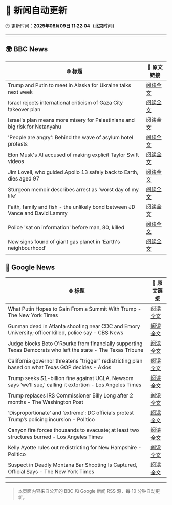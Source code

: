 # 🧠 新闻自动更新

🕒 更新时间：**2025年08月09日 11:22:04（北京时间）**

---

## 🌍 BBC News

| 🌐 标题 | 🔗 原文链接 |
|--------|-------------|
| Trump and Putin to meet in Alaska for Ukraine talks next week | [阅读全文](https://www.bbc.com/news/articles/c1dxed639n7o?at_medium=RSS&at_campaign=rss) |
| Israel rejects international criticism of Gaza City takeover plan | [阅读全文](https://www.bbc.com/news/articles/c207p49wrypo?at_medium=RSS&at_campaign=rss) |
| Israel's plan means more misery for Palestinians and big risk for Netanyahu | [阅读全文](https://www.bbc.com/news/articles/cvgv9jj9np7o?at_medium=RSS&at_campaign=rss) |
| 'People are angry': Behind the wave of asylum hotel protests | [阅读全文](https://www.bbc.com/news/articles/c4gerg74y71o?at_medium=RSS&at_campaign=rss) |
| Elon Musk's AI accused of making explicit Taylor Swift videos | [阅读全文](https://www.bbc.com/news/articles/cwye62e1ndjo?at_medium=RSS&at_campaign=rss) |
| Jim Lovell, who guided Apollo 13 safely back to Earth, dies aged 97 | [阅读全文](https://www.bbc.com/news/articles/cl7y8zq5xpno?at_medium=RSS&at_campaign=rss) |
| Sturgeon memoir describes arrest as 'worst day of my life' | [阅读全文](https://www.bbc.com/news/articles/clyv8n0v75vo?at_medium=RSS&at_campaign=rss) |
| Faith, family and fish - the unlikely bond between JD Vance and David Lammy | [阅读全文](https://www.bbc.com/news/articles/czr68vde7nvo?at_medium=RSS&at_campaign=rss) |
| Police 'sat on information' before man, 80, killed | [阅读全文](https://www.bbc.com/news/articles/cgern08j998o?at_medium=RSS&at_campaign=rss) |
| New signs found of giant gas planet in 'Earth's neighbourhood' | [阅读全文](https://www.bbc.com/news/articles/cx2xezw3dkpo?at_medium=RSS&at_campaign=rss) |

## 📰 Google News

| 🌐 标题 | 🔗 原文链接 |
|--------|-------------|
| What Putin Hopes to Gain From a Summit With Trump - The New York Times | [阅读全文](https://news.google.com/rss/articles/CBMihgFBVV95cUxObUxyMUJ5OGpDdS1HOTN5SGVQQ1IxTGZTQWJXSTFBVlNFdWpHd2RJa3hfRmpmYzUxSDBvVF9KWnh3MUZUTGlmdllXUktnblRUckd5LUZBZnRwM1VzcmxEX1N0b1lyMU5MbEFJNVhYekk1TU9ncl9JWnZvSmpQUXBkaUZSemhWUQ?oc=5) |
| Gunman dead in Atlanta shooting near CDC and Emory University; officer killed, police say - CBS News | [阅读全文](https://news.google.com/rss/articles/CBMilAFBVV95cUxOMVRHejJVejFERnNDRkNGb2V1UXFpY0NVYjBPcXZaMk80S3BjMHE3ODBLMFNFMGIwemJhOU1wbFBMR0N1cjlTYy1aTDk0c1ItMGppMG1kanBhZlo1aFlHUTdqem0ydHRzcms1bm9Ld01hU24zUTQ1S2R4dHBUeWFXLVN5ZVBLbEg1dUVUNFloVmlIZG1k?oc=5) |
| Judge blocks Beto O’Rourke from financially supporting Texas Democrats who left the state - The Texas Tribune | [阅读全文](https://news.google.com/rss/articles/CBMiqAFBVV95cUxPbUROT1BzbDgta3JoQWU0OWJzOTgyN3JkZlJ3QlJwQl9jWFZ3bjNWYUhjRVBTeEVMYV80YkU2MHAtalV1MHZfZXZUdHJrRGJISW1zdTNzNTRhd1VqYVJRSlVfaFU2UE5vcTF1OUZ0TzlBQjRyRi1na1BSSjNVOFFlV1FNN3N6WWtISjFsZ2xjM2pSUFpFSHZxWWJkTG1KX1g3ZkdEWmNVdVg?oc=5) |
| California governor threatens "trigger" redistricting plan based on what Texas GOP decides - Axios | [阅读全文](https://news.google.com/rss/articles/CBMiekFVX3lxTE1PWVpGOTRhdEI1SXFVMkpvbmZoZktIcEI1VlZjT3VveEtway0wWVFmRzFtMHhmOXpDOVBuaWYtY1M5TFFOV2hGZVNVZ2pKWi1XTjJtZzF0UUtGTS1tejRyRFpZZlRncUJkVjlXVVdPN1d3aS1WeWNoLXFR?oc=5) |
| Trump seeks $1-billion fine against UCLA. Newsom says ‘we’ll sue,’ calling it extortion - Los Angeles Times | [阅读全文](https://news.google.com/rss/articles/CBMivAFBVV95cUxNN0s2UzJZcmNKT3pOYmdGNEJLNlZmeTdVbDdHbDh3UDl3b29lZF9rSjdLclRwWm9QTW9QV25hZ29kZ2xVNWJKZUhvcDA4di1NM3ZUdVFCOGEyYW5PaU5fOXN3bnEzMW56d2ZUUHcwNXZSQVNxbTZyNlVuY04wUHBHSDUyU3F5d2NlR3VsZVhYVW9zUUF0LWprVFhpelBFVjk1RWxhX095QmxvWTl6QWpRZDh5OVE5X1doYlBFbA?oc=5) |
| Trump replaces IRS Commissioner Billy Long after 2 months - The Washington Post | [阅读全文](https://news.google.com/rss/articles/CBMikAFBVV95cUxQQUxfeERUNWFZWWVjWWJMeldLUS0xR0tVNXRXYk9STkdaSVFzSWxuZXRyOTVSc29WZ0VjT0prc3NmdzlFWEk3RWJfYnNJaElKOGpaVm9qYWoxWTFKVHNvUmd4Y3E4Rzd4cjZuRGZ4WEJtcTA1OXJObkNydWw3VnROTkZfV0FBcXlzelU5N0R2RnY?oc=5) |
| ‘Disproportionate’ and ‘extreme’: DC officials protest Trump’s policing incursion - Politico | [阅读全文](https://news.google.com/rss/articles/CBMiwwFBVV95cUxPN0FCSGRyVlBuRjlKTEZsazZvRXNVRjFENU1lM1NfU2g3T3hKc0c1UHZEQzdUMmtyVV9tVThvYUlYMTR3QjJvalNHQ0hZX1d3SjBIM1dXNjVzc25WdDdmUFY4Wnk3VHpESno5cWJHdXZDRVhkWlBqMkVEY3dhY3M0cWpyWFNJbFItLXR4cWRuNTdkVEthbWhRUzZwLTVWWXZla19IMmpqdHdsQzdITUhuU2s5NmtJaXpLbWt2b2ZQRDUxa2M?oc=5) |
| Canyon fire forces thousands to evacuate; at least two structures burned - Los Angeles Times | [阅读全文](https://news.google.com/rss/articles/CBMieEFVX3lxTE1FRWtQMG90UTlVcDJGQWp5Z1o3Zm9TM3FsaUlqUWZhamg4M1ZkYlFpQW5iTXFvYUhaTUQwMmdZUXNwUks0UERPaHctcEI0TEVtTlVZV3VZWmNJUFNJY1V4bkV2M2dCa0lWbXNfX3hyc3AyUE9uQkFIMg?oc=5) |
| Kelly Ayotte rules out redistricting for New Hampshire - Politico | [阅读全文](https://news.google.com/rss/articles/CBMipwFBVV95cUxNT01aODhTUzNrQjg0VUVDUUtoQnJWanRxUTAzWk9Kc2hEREdpbkxYRjJIbzBRR25tNW9iN3R6S3E1QTJsSlBLcmRkbVR0STdVNk1PcDI4OWZ3cUF5UTN3c2hVdnVhT0tEdUQ1UGhPY1pZbVRCX1BkTFR4NU1VSHE3eXA4LUdaWmVPRW1xUWhCWDhpaVVmUVg0a2dwRU40NThodXJBRElPbw?oc=5) |
| Suspect in Deadly Montana Bar Shooting Is Captured, Official Says - The New York Times | [阅读全文](https://news.google.com/rss/articles/CBMijAFBVV95cUxOdWlLTEdjcTVkYkRuZ25iOXUzdmluVDJxV2cxZko3TjVDWVlXd3c5VklRdTU4Sk9JQUNSWmdoVnBDUDVOM25tZHpXQ2JLODBLRHFyRlBvcmNTU2R5XzR2a2pHaGdzdW43aThyM3hDNElyd0J1REl0S1RESS1IWHRGQUpqVHhkWjRETEd4MA?oc=5) |

---
> 本页面内容来自公开的 BBC 和 Google 新闻 RSS 源，每 10 分钟自动更新。